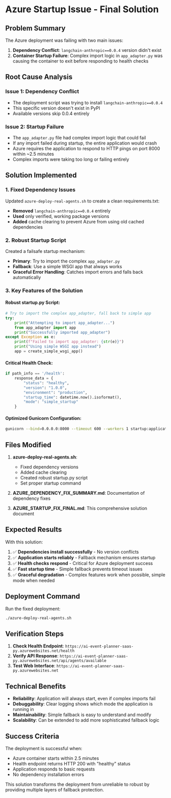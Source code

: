 # Azure Startup Issue - Final Solution

## Problem Summary

The Azure deployment was failing with two main issues:

1. **Dependency Conflict**: `langchain-anthropic==0.0.4` version didn't exist
2. **Container Startup Failure**: Complex import logic in `app_adapter.py` was causing the container to exit before responding to health checks

## Root Cause Analysis

### Issue 1: Dependency Conflict
- The deployment script was trying to install `langchain-anthropic==0.0.4`
- This specific version doesn't exist in PyPI
- Available versions skip 0.0.4 entirely

### Issue 2: Startup Failure
- The `app_adapter.py` file had complex import logic that could fail
- If any import failed during startup, the entire application would crash
- Azure requires the application to respond to HTTP pings on port 8000 within ~2.5 minutes
- Complex imports were taking too long or failing entirely

## Solution Implemented

### 1. Fixed Dependency Issues
Updated `azure-deploy-real-agents.sh` to create a clean requirements.txt:
- **Removed** `langchain-anthropic==0.0.4` entirely
- **Used** only verified, working package versions
- **Added** cache clearing to prevent Azure from using old cached dependencies

### 2. Robust Startup Script
Created a failsafe startup mechanism:
- **Primary**: Try to import the complex `app_adapter.py`
- **Fallback**: Use a simple WSGI app that always works
- **Graceful Error Handling**: Catches import errors and falls back automatically

### 3. Key Features of the Solution

#### Robust startup.py Script:
```python
# Try to import the complex app_adapter, fall back to simple app
try:
    print("Attempting to import app_adapter...")
    from app_adapter import app
    print("Successfully imported app_adapter")
except Exception as e:
    print(f"Failed to import app_adapter: {str(e)}")
    print("Using simple WSGI app instead")
    app = create_simple_wsgi_app()
```

#### Critical Health Check:
```python
if path_info == '/health':
    response_data = {
        "status": "healthy",
        "version": "1.0.0",
        "environment": "production",
        "startup_time": datetime.now().isoformat(),
        "mode": "simple_startup"
    }
```

#### Optimized Gunicorn Configuration:
```bash
gunicorn --bind=0.0.0.0:8000 --timeout 600 --workers 1 startup:application
```

## Files Modified

1. **azure-deploy-real-agents.sh**:
   - Fixed dependency versions
   - Added cache clearing
   - Created robust startup.py script
   - Set proper startup command

2. **AZURE_DEPENDENCY_FIX_SUMMARY.md**: Documentation of dependency fixes

3. **AZURE_STARTUP_FIX_FINAL.md**: This comprehensive solution document

## Expected Results

With this solution:

1. ✅ **Dependencies install successfully** - No version conflicts
2. ✅ **Application starts reliably** - Fallback mechanism ensures startup
3. ✅ **Health checks respond** - Critical for Azure deployment success
4. ✅ **Fast startup time** - Simple fallback prevents timeout issues
5. ✅ **Graceful degradation** - Complex features work when possible, simple mode when needed

## Deployment Command

Run the fixed deployment:
```bash
./azure-deploy-real-agents.sh
```

## Verification Steps

1. **Check Health Endpoint**: `https://ai-event-planner-saas-py.azurewebsites.net/health`
2. **Verify API Response**: `https://ai-event-planner-saas-py.azurewebsites.net/api/agents/available`
3. **Test Web Interface**: `https://ai-event-planner-saas-py.azurewebsites.net`

## Technical Benefits

- **Reliability**: Application will always start, even if complex imports fail
- **Debuggability**: Clear logging shows which mode the application is running in
- **Maintainability**: Simple fallback is easy to understand and modify
- **Scalability**: Can be extended to add more sophisticated fallback logic

## Success Criteria

The deployment is successful when:
- Azure container starts within 2.5 minutes
- Health endpoint returns HTTP 200 with "healthy" status
- Application responds to basic requests
- No dependency installation errors

This solution transforms the deployment from unreliable to robust by providing multiple layers of fallback protection.
